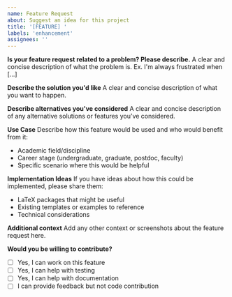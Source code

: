 ```yaml
---
name: Feature Request
about: Suggest an idea for this project
title: '[FEATURE] '
labels: 'enhancement'
assignees: ''
---
```


**Is your feature request related to a problem? Please describe.**
A clear and concise description of what the problem is. Ex. I'm always frustrated when [...]

**Describe the solution you'd like**
A clear and concise description of what you want to happen.

**Describe alternatives you've considered**
A clear and concise description of any alternative solutions or features you've considered.

**Use Case**
Describe how this feature would be used and who would benefit from it:
- Academic field/discipline
- Career stage (undergraduate, graduate, postdoc, faculty)
- Specific scenario where this would be helpful

**Implementation Ideas**
If you have ideas about how this could be implemented, please share them:
- LaTeX packages that might be useful
- Existing templates or examples to reference
- Technical considerations

**Additional context**
Add any other context or screenshots about the feature request here.

**Would you be willing to contribute?**
- [ ] Yes, I can work on this feature
- [ ] Yes, I can help with testing
- [ ] Yes, I can help with documentation
- [ ] I can provide feedback but not code contribution

